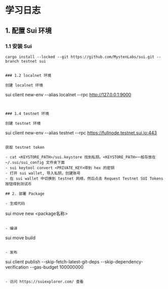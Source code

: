 # 学习日志

## 1. 配置 Sui 环境

### 1.1 安装 Sui

```shell
cargo install --locked --git https://github.com/MystenLabs/sui.git --branch testnet sui


### 1.2 localnet 环境

创建 localnet 环境

```
sui client new-env --alias localnet --rpc http://127.0.0.1:9000
```


### 1.4 testnet 环境

创建 testnet 环境

```
sui client new-env --alias testnet --rpc https://fullnode.testnet.sui.io:443
```

获取 testnet token

- cat <KEYSTORE_PATH>/sui.keystore 找到私钥。<KEYSTORE_PATH>一般存放在~/.sui/sui_config 文件夹下面
- sui keytool convert <PRIVATE_KEY>得到 hex 的密钥
- 打开 sui wallet, 导入私钥，创建账号
- 在 sui wallet 中切换到 testnet 网络，然后点击 Request Testnet SUI Tokens 按钮得到测试币

## 2. 部署 Package

- 生成代码

```
sui move new <package名称>
```

- 编译

```
sui move build
```

- 发布

```
sui client publish --skip-fetch-latest-git-deps --skip-dependency-verification  --gas-budget 100000000
```

- 访问 https://suiexplorer.com/ 查看
